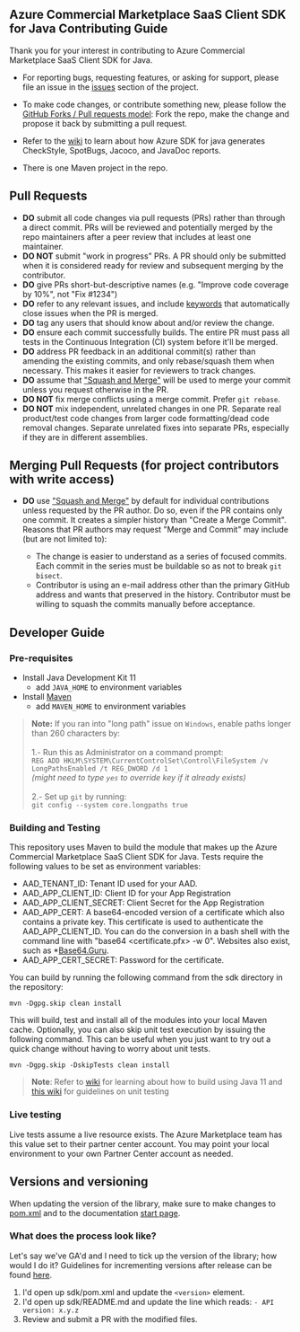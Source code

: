 Azure Commercial Marketplace SaaS Client SDK for Java Contributing Guide
-------------------------------------

Thank you for your interest in contributing to Azure Commercial Marketplace SaaS Client SDK for Java.

- For reporting bugs, requesting features, or asking for support, please file an issue in the [issues](https://github.com/Azure/commercial-marketplace-saas-sdk-client-java/issues) section of the project.

- To make code changes, or contribute something new, please follow the [GitHub Forks / Pull requests model](https://help.github.com/articles/fork-a-repo/): Fork the repo, make the change and propose it back by submitting a pull request.

- Refer to the [wiki](https://github.com/Azure/azure-sdk-for-java/wiki/Building#testing-for-spotbugs-and-checkstyle-issues) to learn about how Azure SDK for java generates CheckStyle, SpotBugs, Jacoco, and JavaDoc reports.

- There is one Maven project in the repo. 

Pull Requests
-------------

* **DO** submit all code changes via pull requests (PRs) rather than through a direct commit. PRs will be reviewed and potentially merged by the repo maintainers after a peer review that includes at least one maintainer.
* **DO NOT** submit "work in progress" PRs.  A PR should only be submitted when it is considered ready for review and subsequent merging by the contributor.
* **DO** give PRs short-but-descriptive names (e.g. "Improve code coverage by 10%", not "Fix #1234")
* **DO** refer to any relevant issues, and include [keywords](https://help.github.com/articles/closing-issues-via-commit-messages/) that automatically close issues when the PR is merged.
* **DO** tag any users that should know about and/or review the change.
* **DO** ensure each commit successfully builds.  The entire PR must pass all tests in the Continuous Integration (CI) system before it'll be merged.
* **DO** address PR feedback in an additional commit(s) rather than amending the existing commits, and only rebase/squash them when necessary.  This makes it easier for reviewers to track changes.
* **DO** assume that ["Squash and Merge"](https://github.com/blog/2141-squash-your-commits) will be used to merge your commit unless you request otherwise in the PR.
* **DO NOT** fix merge conflicts using a merge commit. Prefer `git rebase`.
* **DO NOT** mix independent, unrelated changes in one PR. Separate real product/test code changes from larger code formatting/dead code removal changes. Separate unrelated fixes into separate PRs, especially if they are in different assemblies.

Merging Pull Requests (for project contributors with write access)
----------------------------------------------------------

* **DO** use ["Squash and Merge"](https://github.com/blog/2141-squash-your-commits) by default for individual contributions unless requested by the PR author.
  Do so, even if the PR contains only one commit. It creates a simpler history than "Create a Merge Commit".
  Reasons that PR authors may request "Merge and Commit" may include (but are not limited to):

  - The change is easier to understand as a series of focused commits. Each commit in the series must be buildable so as not to break `git bisect`.
  - Contributor is using an e-mail address other than the primary GitHub address and wants that preserved in the history. Contributor must be willing to squash
    the commits manually before acceptance.



## Developer Guide

### Pre-requisites

- Install Java Development Kit 11
  - add `JAVA_HOME` to environment variables
- Install [Maven](http://maven.apache.org/download.cgi)
  - add `MAVEN_HOME` to environment variables

>**Note:** If you ran into "long path" issue on `Windows`, enable paths longer than 260 characters by: <br><br>
1.- Run this as Administrator on a command prompt:<br> 
`REG ADD HKLM\SYSTEM\CurrentControlSet\Control\FileSystem /v LongPathsEnabled /t REG_DWORD /d 1`<br>*(might need to type `yes` to override key if it already exists)*<br><br>
2.- Set up `git` by running:<br> `git config --system core.longpaths true`

### Building and Testing

This repository uses Maven to build the module that makes up the Azure Commercial Marketplace SaaS Client SDK for Java. Tests require the following values to be set as environment variables:

* AAD_TENANT_ID: Tenant ID used for your AAD.
* AAD_APP_CLIENT_ID: Client ID for your App Registration
* AAD_APP_CLIENT_SECRET: Client Secret for the App Registration
* AAD_APP_CERT: A base64-encoded version of a certificate which also contains a private key. This certificate is used to authenticate the AAD_APP_CLIENT_ID. You can do the conversion in a bash shell with the command line with "base64 &lt;certificate.pfx&gt; -w 0". Websites also exist, such as *[Base64.Guru](https://base64.guru/converter/encode/file).
* AAD_APP_CERT_SECRET: Password for the certificate.

You can build by running the following command from the sdk directory in the repository:

```
mvn -Dgpg.skip clean install
```

This will build, test and install all of the modules into your local Maven cache. Optionally, you
can also skip unit test execution by issuing the following command. This can be useful when you
just want to try out a quick change without having to worry about unit tests.

```
mvn -Dgpg.skip -DskipTests clean install
```


>**Note**: Refer to [wiki](https://github.com/Azure/azure-sdk-for-java/wiki/Building) for learning about how to build using Java 11 
>and [this wiki](https://github.com/Azure/azure-sdk-for-java/wiki/Unit-Testing) for guidelines on unit testing

### Live testing

Live tests assume a live resource exists. The Azure Marketplace team has this value set to their partner center account. You may point your local environment to your own Partner Center account as needed.

## Versions and versioning

When updating the version of the library, make sure to make changes to [pom.xml](./sdk/pom.xml) and to the documentation [start page](README.md).

### What does the process look like?

Let's say we've GA'd and I need to tick up the version of the library; how would I do it? Guidelines for incrementing versions after release can be found [here](https://github.com/Azure/azure-sdk/blob/master/docs/policies/releases.md#incrementing-after-release).

1. I'd open up sdk/pom.xml and update the `<version>` element. 
2. I'd open up sdk/README.md and update the line which reads: `- API version: x.y.z`
3. Review and submit a PR with the modified files.
